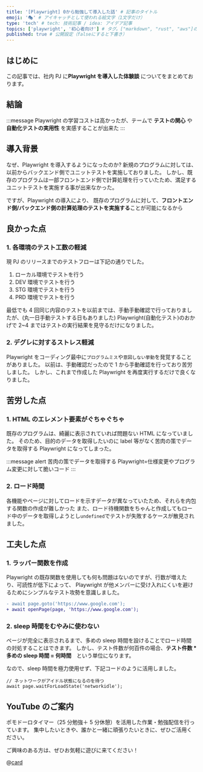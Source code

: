 ```yaml
---
title: '[Playwright] 0から勉強して導入した話' # 記事のタイトル
emoji: '🎭' # アイキャッチとして使われる絵文字（1文字だけ）
type: 'tech' # tech: 技術記事 / idea: アイデア記事
topics: ['playwright', '初心者向け'] # タグ。["markdown", "rust", "aws"]のように指定する
published: true # 公開設定（falseにすると下書き）
---
```


## はじめに

この記事では、社内 PJ に**Playwright を導入した体験談** についてをまとめております。

## 結論

:::message
Playwright の学習コストは高かったが、テームで **テストの関心** や **自動化テストの実用性** を実感することが出来た
:::

## 導入背景

なぜ、Playwright を導入するようになったのか?
新規のプログラムに対しては、以前からバックエンド側でユニットテストを実施しておりました。
しかし、既存のプログラムは一部フロントエンド側で計算処理を行っていたため、満足するユニットテストを実施する事が出来なかった。

ですが、Playwright の導入により、
既存のプログラムに対して、**フロントエンド側/バックエンド側の計算処理のテストを実施する**ことが可能になるから

## 良かった点

### 1. 各環境のテスト工数の軽減

現 PJ のリリースまでのテストフローは下記の通りでした。

1. ローカル環境でテストを行う
2. DEV 環境でテストを行う
3. STG 環境でテストを行う
4. PRD 環境でテストを行う

最低でも 4 回同じ内容のテストを以前までは、手動手動確認で行っておりましたが、(丸一日手動テストする日もありました)
Playwright(自動化テスト)のおかげで 2~4 まではテストの実行結果を見守るだけになりました。

### 2. デグレに対するストレス軽減

Playwright をコーディング最中に`プログラムミス`や`意図しない挙動`を発覚することがありました。
以前は、手動確認だったので 1 から手動確認を行っており苦労しました。
しかし、これまで作成した Playwright を再度実行するだけで良くなりました。

## 苦労した点

### 1. HTML のエレメント要素がぐちゃぐちゃ

既存のプログラムは、綺麗に表示されていれば問題ない HTML になっていました。
そのため、目的のデータを取得したいのに label 等がなく苦肉の策でデータを取得する Playwright になってしまった。

:::message alert
苦肉の策でデータを取得する Playwright=仕様変更やプログラム変更に対して脆いコード
:::

### 2. ロード時間

各機能やページに対してロードを示すデータが異なっていたため、それらを内包する関数の作成が難しかった
また、ロード待機関数をちゃんと作成してもロード中のデータを取得しようとし`undefined`でテストが失敗するケースが散見されました。

## 工夫した点

### 1. ラッパー関数を作成

Playwright の既存関数を使用しても何も問題はないのですが、行数が増えたり、可読性が低下によって、
Playwright が他メンバーに受け入れにくいを避けるためにシンプルなテスト攻勢を意識しました。

```diff tsx: サンプル
- await page.goto('https://www.google.com');
+ await openPage(page, 'https://www.google.com');
```

### 2. sleep 時間をむやみに使わない

ページが完全に表示されるまで、多めの sleep 時間を設けることでロード時間の対処することはできます。
しかし、テスト件数が何百件の場合、**テスト件数 \* 多めの sleep 時間 = 何時間**　という単位になります。

なので、sleep 時間を極力使用せず、下記コードのように活用しました。

```tsx
// ネットワークがアイドル状態になるのを待つ
await page.waitForLoadState('networkidle');
```

## YouTube のご案内

ポモドーロタイマー（25 分勉強＋ 5 分休憩）を活用した作業・勉強配信を行っています。
集中したいときや、誰かと一緒に頑張りたいときに、ぜひご活用ください。

ご興味のある方は、ぜひお気軽に遊びに来てください！

@[card](https://www.youtube.com/@aew2sbee)
